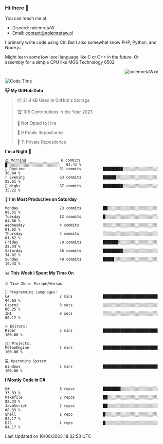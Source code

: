 ### Hi there 👋

You can reach me at:
 - Discord: nolemretaW
 - Email: contact@nolemretaw.pl
 
I primarly write code using C#. But I also somewhat know PHP, Python, and Node.js.

Might learn some low level language like C or C++ in the future. Or assembly for a simple CPU like MOS Technology 6502
 
<p align="right"><img src="https://komarev.com/ghpvc/?username=nolemretaWxd&amp;label=Profile%20views&amp;color=0e75b6&amp;style=flat" alt="nolemretaWxd" /></p>

<!--START_SECTION:waka-->
![Code Time](http://img.shields.io/badge/Code%20Time-55%20hrs%205%20mins-blue)

**🐱 My GitHub Data** 

> 📦 21.4 kB Used in GitHub's Storage 
 > 
> 🏆 105 Contributions in the Year 2023
 > 
> 🚫 Not Opted to Hire
 > 
> 📜 9 Public Repositories 
 > 
> 🔑 11 Private Repositories 
 > 
**I'm a Night 🦉** 

```text
🌞 Morning                6 commits           █░░░░░░░░░░░░░░░░░░░░░░░░   02.43 % 
🌆 Daytime                91 commits          █████████░░░░░░░░░░░░░░░░   36.84 % 
🌃 Evening                63 commits          ██████░░░░░░░░░░░░░░░░░░░   25.51 % 
🌙 Night                  87 commits          █████████░░░░░░░░░░░░░░░░   35.22 % 
```
📅 **I'm Most Productive on Saturday** 

```text
Monday                   23 commits          ██░░░░░░░░░░░░░░░░░░░░░░░   09.31 % 
Tuesday                  12 commits          █░░░░░░░░░░░░░░░░░░░░░░░░   04.86 % 
Wednesday                4 commits           ░░░░░░░░░░░░░░░░░░░░░░░░░   01.62 % 
Thursday                 4 commits           ░░░░░░░░░░░░░░░░░░░░░░░░░   01.62 % 
Friday                   70 commits          ███████░░░░░░░░░░░░░░░░░░   28.34 % 
Saturday                 86 commits          █████████░░░░░░░░░░░░░░░░   34.82 % 
Sunday                   48 commits          █████░░░░░░░░░░░░░░░░░░░░   19.43 % 
```


📊 **This Week I Spent My Time On** 

```text
🕑︎ Time Zone: Europe/Warsaw

💬 Programming Languages: 
C#                       2 mins              █████████████████████████   99.63 % 
Csproj                   0 secs              ░░░░░░░░░░░░░░░░░░░░░░░░░   00.25 % 
INI                      0 secs              ░░░░░░░░░░░░░░░░░░░░░░░░░   00.12 % 

🔥 Editors: 
Rider                    2 mins              █████████████████████████   100.00 % 

🐱‍💻 Projects: 
MelonEngine              2 mins              █████████████████████████   100.00 % 

💻 Operating System: 
Windows                  2 mins              █████████████████████████   100.00 % 
```

**I Mostly Code in C#** 

```text
C#                       8 repos             ████████░░░░░░░░░░░░░░░░░   33.33 % 
Makefile                 2 repos             ██░░░░░░░░░░░░░░░░░░░░░░░   08.33 % 
JavaScript               2 repos             ██░░░░░░░░░░░░░░░░░░░░░░░   08.33 % 
Shell                    1 repo              █░░░░░░░░░░░░░░░░░░░░░░░░   04.17 % 
EJS                      1 repo              █░░░░░░░░░░░░░░░░░░░░░░░░   04.17 % 
```




 Last Updated on 18/08/2023 18:32:53 UTC
<!--END_SECTION:waka-->
